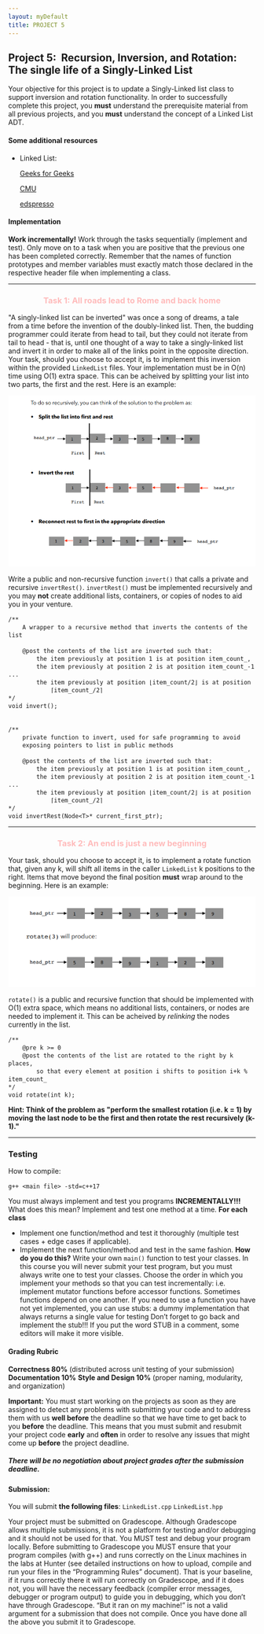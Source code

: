 ```yaml
---
layout: myDefault
title: PROJECT 5
---
```


## Project 5: &nbsp;Recursion, Inversion, and Rotation: The single life of a Singly-Linked List

Your objective for this project is to update a Singly-Linked list class to support inversion and rotation functionality. In order to successfully complete this project, you **must** understand the prerequisite material from all previous projects, and you **must** understand the concept of a Linked List ADT.


#### Some additional resources

* Linked List:

    [Geeks for Geeks](https://www.geeksforgeeks.org/linked-list-set-1-introduction/)  

    [CMU](https://www.cs.cmu.edu/~adamchik/15-121/lectures/Linked%20Lists/linked%20lists.html)

    [edspresso](https://www.educative.io/edpresso/what-is-a-linked-list)

#### Implementation

**Work incrementally!** Work through the tasks sequentially (implement and test). Only move on to a task when you are positive that the previous one has been completed correctly. Remember that the names of function prototypes and member variables must exactly match those declared in the respective header file when implementing a class.

---

<h3 style="text-align: center; color: #FFBBBB;">Task 1: All roads lead to Rome and back home</h3> 

"A singly-linked list can be inverted" was once a song of dreams, a tale from a time before the invention of the doubly-linked list. Then, the budding programmer could iterate from head to tail, but they could not iterate from tail to head - that is, until one thought of a way to take a singly-linked list and invert it in order to make all of the links point in the opposite direction. Your task, should you choose to accept it, is to implement this inversion within the provided `LinkedList` files. Your implementation must be in O(n) time using O(1) extra space. This can be acheived by splitting your list into two parts, the first and the rest. Here is an example:

![Example of Singly-Linked List Inversion](images/singly_inversion.PNG)

Write a public and non-recursive function `invert()` that calls a private and recursive `invertRest()`. `invertRest()` must be implemented recursively and you may **not** create additional lists, containers, or copies of nodes to aid you in your venture.

```
/** 
    A wrapper to a recursive method that inverts the contents of the list

    @post the contents of the list are inverted such that:
        the item previously at position 1 is at position item_count_,
        the item previously at position 2 is at position item_count_-1 ...
        the item previously at position ⌊item_count/2⌋ is at position 
            ⌈item_count_/2⌉
*/
void invert();


/**
    private function to invert, used for safe programming to avoid 
    exposing pointers to list in public methods

    @post the contents of the list are inverted such that:
        the item previously at position 1 is at position item_count_,
        the item previously at position 2 is at position item_count_-1 ...
        the item previously at position ⌊item_count/2⌋ is at position
            ⌈item_count_/2⌉
*/
void invertRest(Node<T>* current_first_ptr); 
```

---

<h3 style="text-align: center; color: #FFBBBB;">Task 2: An end is just a new beginning</h3>

Your task, should you choose to accept it, is to implement a rotate function that, given any k, will shift all items in the caller `LinkedList` k positions to the right. Items that move beyond the final position **must** wrap around to the beginning. Here is an example:

![Example of Singly-Linked List Inversion](images/singly_rotation.PNG)

`rotate()` is a public and recursive function that should be implemented with O(1) extra space, which means no additional lists, containers, or nodes are needed to implement it. This can be acheived by _relinking_ the nodes currently in the list.

```
/**
    @pre k >= 0
    @post the contents of the list are rotated to the right by k places, 
        so that every element at position i shifts to position i+k % item_count_
*/
void rotate(int k);

```

**Hint: Think of the problem as "perform the smallest rotation (i.e. k = 1) by moving the last node to be the first and then rotate the rest recursively (k-1)."**

---

### Testing

How to compile:

```
g++ <main file> -std=c++17
```

You must always implement and test you programs **INCREMENTALLY!!!**
What does this mean? Implement and test one method at a time.
**For each class**
* Implement one function/method and test it thoroughly (multiple test cases + edge cases if applicable).
* Implement the next function/method and test in the same fashion.
    **How do you do this?** Write your own `main()` function to test your classes. In this course you will never submit your test program, but you must always write one to test your classes. Choose the order in which you implement your methods so that you can test incrementally: i.e. implement mutator functions before accessor functions. Sometimes functions depend on one another. If you need to use a function you have not yet implemented, you can use stubs: a dummy implementation that always returns a single value for testing Don’t forget to go back and implement the stub!!! If you put the word STUB in a comment, some editors will make it more visible.

#### Grading Rubric
**Correctness 80%** (distributed across unit testing of your submission)
**Documentation 10%**
**Style and Design 10%** (proper naming, modularity, and organization)

**Important:** You must start working on the projects as soon as they are assigned to detect any problems with submitting your code and to address them with us **well before** the deadline so that we have time to get back to you **before** the deadline. This means that you must submit and resubmit your project code **early** and **often** in order to resolve any issues that might come up **before** the project deadline.
##### There will be no negotiation about project grades after the submission deadline. #####
  
#### Submission:
You will submit **the following files**:
`LinkedList.cpp`
`LinkedList.hpp`

Your project must be submitted on Gradescope. Although Gradescope allows multiple submissions, it is not a platform for testing and/or debugging and it should not be used for that. You MUST test and debug your program locally. Before submitting to Gradescope you MUST ensure that your program compiles (with g++) and runs correctly on the Linux machines in the labs at Hunter (see detailed instructions on how to upload, compile and run your files in the “Programming Rules” document). That is your baseline, if it runs correctly there it will run correctly on Gradescope, and if it does not, you will have the necessary feedback (compiler error messages, debugger or program output) to guide you in debugging, which you don’t have through Gradescope. “But it ran on my machine!” is not a valid argument for a submission that does not compile. Once you have done all the above you submit it to Gradescope.
